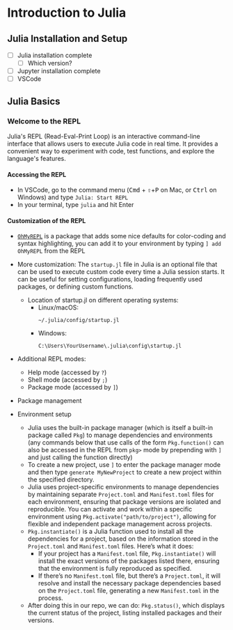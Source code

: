 # Introduction to Julia

## Julia Installation and Setup

- [ ] Julia installation complete
    - [ ] Which version?
- [ ] Jupyter installation complete
- [ ] VSCode

## Julia Basics

### Welcome to the REPL

Julia's REPL (Read-Eval-Print Loop) is an interactive command-line interface that allows users to execute Julia code in real time. It provides a convenient way to experiment with code, test functions, and explore the language's features.

#### Accessing the REPL
- In VSCode, go to the command menu (<kbd>Cmd</kbd> + <kbd>⇧</kbd>+<kbd>P</kbd> on Mac, or <kbd>Ctrl</kbd> on Windows) and type `Julia: Start REPL`
- In your terminal, type `julia` and hit Enter

#### Customization of the REPL
- [`OhMyREPL`](https://github.com/KristofferC/OhMyREPL.jl) is a package that adds some nice defaults for color-coding and syntax highlighting, you can add it to your environment by typing `] add OhMyREPL` from the REPL
- More customization:
    The `startup.jl` file in Julia is an optional file that can be used to execute custom code every time a Julia session starts. It can be useful for setting configurations, loading frequently used packages, or defining custom functions.
    - Location of startup.jl on different operating systems:
        - Linux/macOS:
            ```
            ~/.julia/config/startup.jl
            ```
        - Windows:
            ```
            C:\Users\YourUsername\.julia\config\startup.jl
            ```

- Additional REPL modes:
    - Help mode (accessed by `?`)
    - Shell mode (accessed by `;`)
    - Package mode (accessed by `]`)

- Package management

- Environment setup
    - Julia uses the built-in package manager (which is itself a built-in package called `Pkg`) to manage dependencies and environments (any commands below that use calls of the form `Pkg.function()` can also be accessed in the REPL from `pkg>` mode by prepending with `]` and just calling the function directly)
    - To create a new project, use `]` to enter the package manager mode and then type `generate MyNewProject` to create a new project within the specified directory.
    - Julia uses project-specific environments to manage dependencies by maintaining separate `Project.toml` and `Manifest.toml` files for each environment, ensuring that package versions are isolated and reproducible. You can activate and work within a specific environment using `Pkg.activate("path/to/project")`, allowing for flexible and independent package management across projects.
    - `Pkg.instantiate()` is a Julia function used to install all the dependencies for a project, based on the information stored in the `Project.toml` and `Manifest.toml` files. Here’s what it does:
        - If your project has a `Manifest.toml` file, `Pkg.instantiate()` will install the exact versions of the packages listed there, ensuring that the environment is fully reproduced as specified.
        - If there’s no `Manifest.toml` file, but there’s a `Project.toml`, it will resolve and install the necessary package dependencies based on the `Project.toml` file, generating a new `Manifest.toml` in the process.
    - After doing this in our repo, we can do: `Pkg.status()`, which displays the current status of the project, listing installed packages and their versions.